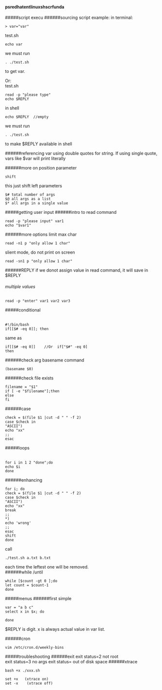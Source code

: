 #### psredhatentlinuxshscrfunda
#####script execu
######sourcing script
example:
in terminal:
```
> var="var"
```
test.sh
```
echo var
```
we must run
```
. ./test.sh
```
to get var.  

Or:  
test.sh
```
read -p "please type"
echo $REPLY
```
in shell
```
echo $REPLY  //empty
```
we must run
```
. ./test.sh
```
to make $REPLY available in shell




######referencing var
using double quotes for string. If using single quote, vars like $var will print literally

######more on position parameter
```
shift
```
this just shift left parameters
```
$# total number of args
$@ all args as a list
$* all args in a single value
```

#####getting user input
######intro to read command
```
read -p "please input" var1
echo "$var1"
```
######more options
limit max char
```
read -n1 p "only allow 1 char"
```
slient mode, do not print on screen
```
read -sn1 p "only allow 1 char"
```
######REPLY
if we donot assign value in read command, it will save in $REPLY

###### multiple values
```
read -p "enter" var1 var2 var3
```
#####conditional
######
```
#!/bin/bash
if[[$# -eq 0]]; then
```
same as
```
if[[$# -eq 0]]    //Or  if["$#" -eq 0]
then
```

######check arg
basename command
```
(basename $0)
```
######check file exists
```
filename = "$1"
if [ -e "$filename"];then
else
fi
```
######case
```
check = $(file $1 |cut -d " " -f 2)
case $check in
"ASCII")
echo "xx"
;;
esac
```

#####loops
######
```
for i in 1 2 "done";do
echo $i
done
```
######enhancing
```
for i; do
check = $(file $1 |cut -d " " -f 2)
case $check in
"ASCII")
echo "xx"
break
;;
*)
echo 'wrong'
;;
esac
shift
done
```
call
```
./test.sh a.txt b.txt
```
each time the leftest one will be removed.  
######while /until
```
while [$count -gt 0 ];do
let count = $count-1
done
```
#####menus
######first simple
```
var = "a b c"
select x in $x; do

done
```

$REPLY is digit. x is always actual value in var list.

######cron
```
vim /etc/cron.d/weekly-bins
```
#####troubleshooting
######exit
exit status=2 not root  
exit status=3 no args
exit status= out of disk space
######xtrace
```
bash +x ./xxx.sh
```
```
set +x   (xtrace on)
set -x    (xtrace off)
```
